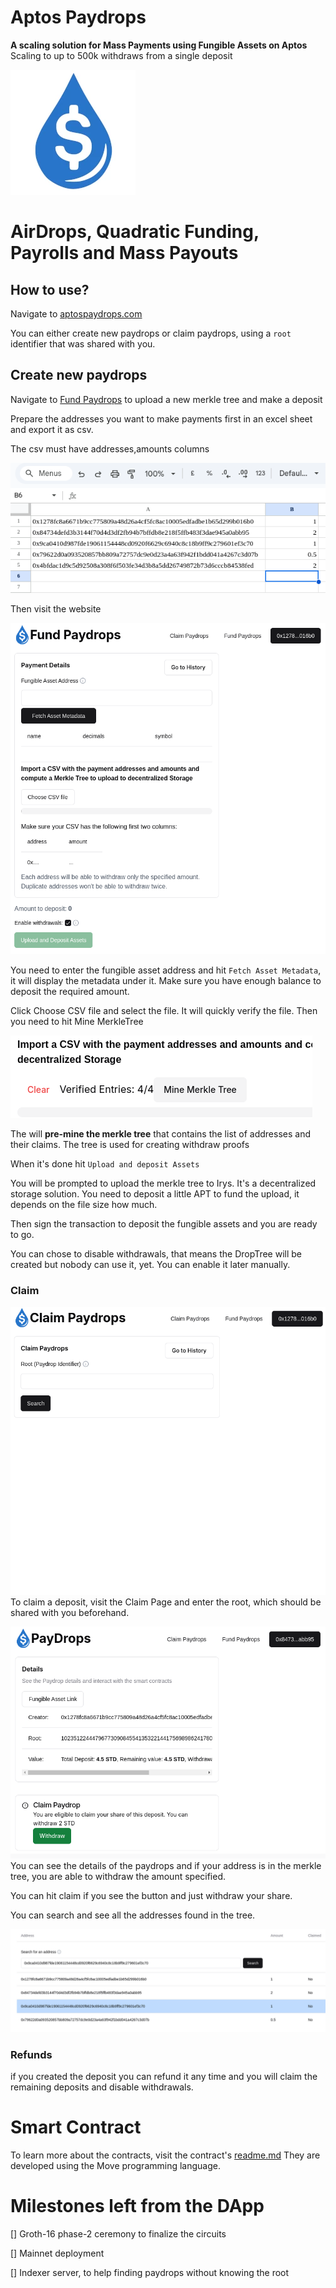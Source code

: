 # Aptos Paydrops

**A scaling solution for Mass Payments using Fungible Assets on Aptos**
Scaling to up to 500k withdraws from a single deposit

![logo](/public/logo_circular_200scale.webp)

# AirDrops, Quadratic Funding, Payrolls and Mass Payouts

## How to use?

Navigate to [aptospaydrops.com](https://aptospaydrops.com)

You can either create new paydrops or claim paydrops, using a `root` identifier that was shared with you.

## Create new paydrops
Navigate to [Fund Paydrops](https://aptospaydros/create-droptree) to upload a new merkle tree and make a deposit

Prepare the addresses you want to make payments first in an excel sheet and export it as csv.

The csv must have addresses,amounts columns

![Csv](/examples/create_csv.png)

Then visit the website

![fund paydrops](/examples/Fund_paydrops.png)

You need to enter the fungible asset address and hit `Fetch Asset Metadata`, it will display the metadata under it. Make sure you have enough balance to deposit the required amount.

Click Choose CSV file and select the file.
It will quickly verify the file. Then you need to hit Mine MerkleTree

![](/examples/Mine_merkletree.png)

The will **pre-mine the merkle tree** that contains the list of addresses and their claims. The tree is used for creating withdraw proofs

When it's done hit `Upload and deposit Assets`

You will be prompted to upload the merkle tree to Irys. It's a decentralized storage solution. You need to deposit a little APT to fund the upload, it depends on the file size how much.

Then sign the transaction to deposit the fungible assets and you are ready to go.

You can chose to disable withdrawals, that means the DropTree will be created but nobody can use it, yet. You can enable it later manually.

### Claim

![Claim Page](/examples/claim_page.png)
To claim a deposit, visit the Claim Page and enter the root, which should be shared with you beforehand.

![Paydrops Page](/examples/paydrops-page.png)
You can see the details of the paydrops and if your address is in the merkle tree, you are able to withdraw the amount specified.

You can hit claim if you see the button and just withdraw your share.

You can search and see all the addresses found in the tree.

![Claimed](/examples/Claimed_paydrop.png)

### Refunds
if you created the deposit you can refund it any time and you will claim the remaining deposits and disable withdrawals. 


# Smart Contract
To learn more about the contracts, visit the contract's [readme.md](/contract/README.MD) They are developed using the Move programming language.

# Milestones left from the DApp


[] Groth-16 phase-2 ceremony to finalize the circuits

[] Mainnet deployment

[] Indexer server, to help finding paydrops without knowing the root